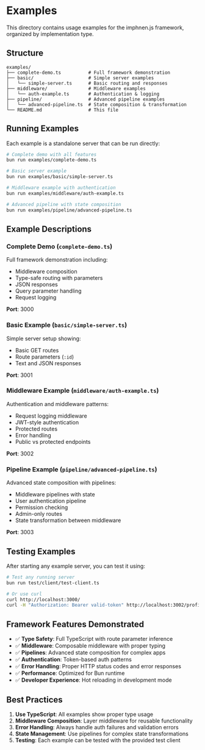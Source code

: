 # Examples

This directory contains usage examples for the imphnen.js framework, organized by implementation type.

## Structure

```
examples/
├── complete-demo.ts          # Full framework demonstration
├── basic/                    # Simple server examples
│   └── simple-server.ts      # Basic routing and responses
├── middleware/               # Middleware examples  
│   └── auth-example.ts       # Authentication & logging
├── pipeline/                 # Advanced pipeline examples
│   └── advanced-pipeline.ts  # State composition & transformation
└── README.md                 # This file
```

## Running Examples

Each example is a standalone server that can be run directly:

```bash
# Complete demo with all features
bun run examples/complete-demo.ts

# Basic server example
bun run examples/basic/simple-server.ts

# Middleware example with authentication
bun run examples/middleware/auth-example.ts

# Advanced pipeline with state composition
bun run examples/pipeline/advanced-pipeline.ts
```

## Example Descriptions

### Complete Demo (`complete-demo.ts`)
Full framework demonstration including:
- Middleware composition
- Type-safe routing with parameters
- JSON responses
- Query parameter handling
- Request logging

**Port**: 3000

### Basic Example (`basic/simple-server.ts`)
Simple server setup showing:
- Basic GET routes
- Route parameters (`:id`)
- Text and JSON responses

**Port**: 3001

### Middleware Example (`middleware/auth-example.ts`)
Authentication and middleware patterns:
- Request logging middleware
- JWT-style authentication
- Protected routes
- Error handling
- Public vs protected endpoints

**Port**: 3002

### Pipeline Example (`pipeline/advanced-pipeline.ts`)
Advanced state composition with pipelines:
- Middleware pipelines with state
- User authentication pipeline
- Permission checking
- Admin-only routes
- State transformation between middleware

**Port**: 3003

## Testing Examples

After starting any example server, you can test it using:

```bash
# Test any running server
bun run test/client/test-client.ts

# Or use curl
curl http://localhost:3000/
curl -H "Authorization: Bearer valid-token" http://localhost:3002/profile
```

## Framework Features Demonstrated

- ✅ **Type Safety**: Full TypeScript with route parameter inference
- ✅ **Middleware**: Composable middleware with proper typing
- ✅ **Pipelines**: Advanced state composition for complex apps
- ✅ **Authentication**: Token-based auth patterns
- ✅ **Error Handling**: Proper HTTP status codes and error responses
- ✅ **Performance**: Optimized for Bun runtime
- ✅ **Developer Experience**: Hot reloading in development mode

## Best Practices

1. **Use TypeScript**: All examples show proper type usage
2. **Middleware Composition**: Layer middleware for reusable functionality  
3. **Error Handling**: Always handle auth failures and validation errors
4. **State Management**: Use pipelines for complex state transformations
5. **Testing**: Each example can be tested with the provided test client 